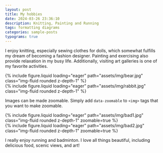 ```yaml
---
layout: post
title: My hobbies
date: 2024-03-26 23:36:10
description: Knitting, Painting and Running
tags: formatting diagrams
categories: sample-posts
typograms: true
---
```


I enjoy knitting, especially sewing clothes for dolls, which somewhat fulfills my dream of becoming a fashion designer. Painting and exercising also provide relaxation in my busy life. Additionally, visiting art galleries is one of my favorite activities.

<div class="row mt-3">
    <div class="col-sm mt-3 mt-md-0">
        {% include figure.liquid loading="eager" path="assets/img/bear.jpg" class="img-fluid rounded z-depth-1" %}
    </div>
    <div class="col-sm mt-3 mt-md-0">
        {% include figure.liquid loading="eager" path="assets/img/rabbit.jpg" class="img-fluid rounded z-depth-1" %}
    </div>
</div>

Images can be made zoomable.
Simply add `data-zoomable` to `<img>` tags that you want to make zoomable.

<div class="row mt-3">
    <div class="col-sm mt-3 mt-md-0">
        {% include figure.liquid loading="eager" path="assets/img/bad1.jpg" class="img-fluid rounded z-depth-1" zoomable=true %}
    </div>
    <div class="col-sm mt-3 mt-md-0">
        {% include figure.liquid loading="eager" path="assets/img/bad2.jpg" class="img-fluid rounded z-depth-1" zoomable=true %}
    </div>
</div>

I really enjoy running and badminton. I love all things beautiful, including delicious food, scenic views, and art!
